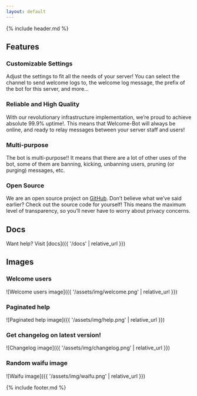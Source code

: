 ```yaml
---
layout: default
---
```


{% include header.md %}

## Features

### Customizable Settings

Adjust the settings to fit all the needs of your server! You can select the channel to send welcome logs to, the welcome log message, the prefix of the bot for this server, and more…

### Reliable and High Quality

With our revolutionary infrastructure implementation, we’re proud to achieve absolute 99.9% uptime!. This means that Welcome-Bot will always be online, and ready to relay messages between your server staff and users!

### Multi-purpose

The bot is multi-purpose!! It means that there are a lot of other uses of the bot, some of them are banning, kicking, unbanning users, pruning (or purging) messages, etc.

### Open Source

We are an open source project on [GitHub](https://github.com/Welcome-Bot/welcome-bot). Don’t believe what we’ve said earlier? Check out the source code for yourself! This means the maximum level of transparency, so you’ll never have to worry about privacy concerns.

## Docs

Want help? Visit [docs]({{ '/docs' | relative_url }})

## Images

### Welcome users

![Welcome users image]({{ '/assets/img/welcome.png' | relative_url }})

### Paginated help

![Paginated help image]({{ '/assets/img/help.png' | relative_url }})

### Get changelog on latest version!

![Changelog image]({{ '/assets/img/changelog.png' | relative_url }})

### Random waifu image

![Waifu image]({{ '/assets/img/waifu.png' | relative_url }})

{% include footer.md %}
